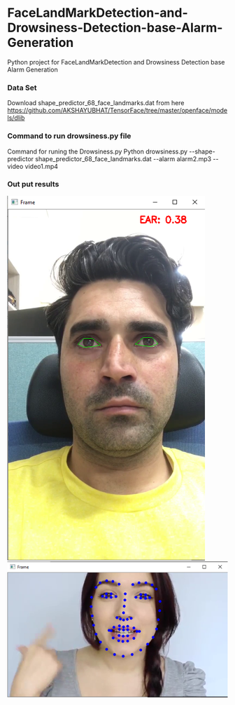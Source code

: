 # FaceLandMarkDetection-and-Drowsiness-Detection-base-Alarm-Generation
Python project for FaceLandMarkDetection and Drowsiness Detection base Alarm Generation
### Data Set
Download shape_predictor_68_face_landmarks.dat from here https://github.com/AKSHAYUBHAT/TensorFace/tree/master/openface/models/dlib
### Command to run drowsiness.py file
Command for runing the Drowsiness.py Python drowsiness.py --shape-predictor shape_predictor_68_face_landmarks.dat --alarm alarm2.mp3 --video video1.mp4
### Out put results 
![](drowsines.png)
![](Faceland.png)

